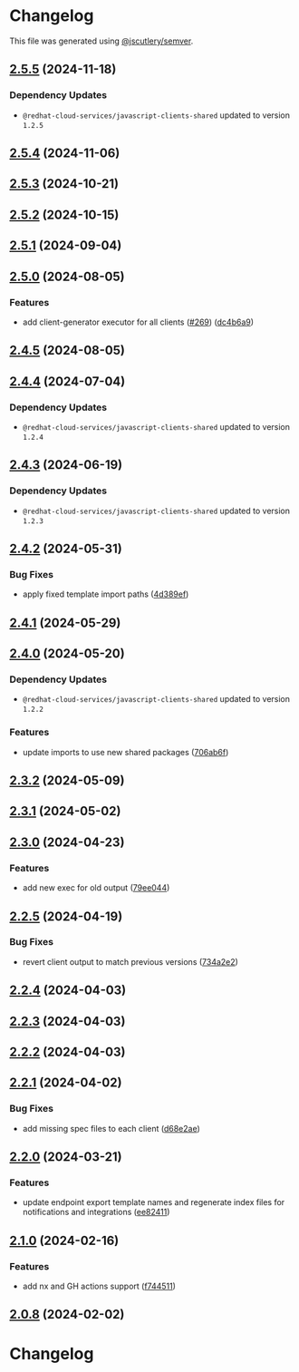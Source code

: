 # Changelog

This file was generated using [@jscutlery/semver](https://github.com/jscutlery/semver).

## [2.5.5](https://github.com/RedHatInsights/javascript-clients/compare/@redhat-cloud-services/integrations-client-2.5.4...@redhat-cloud-services/integrations-client-2.5.5) (2024-11-18)

### Dependency Updates

* `@redhat-cloud-services/javascript-clients-shared` updated to version `1.2.5`
## [2.5.4](https://github.com/RedHatInsights/javascript-clients/compare/@redhat-cloud-services/integrations-client-2.5.3...@redhat-cloud-services/integrations-client-2.5.4) (2024-11-06)

## [2.5.3](https://github.com/RedHatInsights/javascript-clients/compare/@redhat-cloud-services/integrations-client-2.5.2...@redhat-cloud-services/integrations-client-2.5.3) (2024-10-21)

## [2.5.2](https://github.com/RedHatInsights/javascript-clients/compare/@redhat-cloud-services/integrations-client-2.5.1...@redhat-cloud-services/integrations-client-2.5.2) (2024-10-15)

## [2.5.1](https://github.com/RedHatInsights/javascript-clients/compare/@redhat-cloud-services/integrations-client-2.5.0...@redhat-cloud-services/integrations-client-2.5.1) (2024-09-04)

## [2.5.0](https://github.com/RedHatInsights/javascript-clients/compare/@redhat-cloud-services/integrations-client-2.4.5...@redhat-cloud-services/integrations-client-2.5.0) (2024-08-05)


### Features

* add client-generator executor for all clients ([#269](https://github.com/RedHatInsights/javascript-clients/issues/269)) ([dc4b6a9](https://github.com/RedHatInsights/javascript-clients/commit/dc4b6a91dd47e5407812157f0b8efde22eb22ef1))

## [2.4.5](https://github.com/RedHatInsights/javascript-clients/compare/@redhat-cloud-services/integrations-client-2.4.4...@redhat-cloud-services/integrations-client-2.4.5) (2024-08-05)

## [2.4.4](https://github.com/RedHatInsights/javascript-clients/compare/@redhat-cloud-services/integrations-client-2.4.3...@redhat-cloud-services/integrations-client-2.4.4) (2024-07-04)

### Dependency Updates

* `@redhat-cloud-services/javascript-clients-shared` updated to version `1.2.4`
## [2.4.3](https://github.com/RedHatInsights/javascript-clients/compare/@redhat-cloud-services/integrations-client-2.4.2...@redhat-cloud-services/integrations-client-2.4.3) (2024-06-19)

### Dependency Updates

* `@redhat-cloud-services/javascript-clients-shared` updated to version `1.2.3`
## [2.4.2](https://github.com/RedHatInsights/javascript-clients/compare/@redhat-cloud-services/integrations-client-2.4.1...@redhat-cloud-services/integrations-client-2.4.2) (2024-05-31)


### Bug Fixes

* apply fixed template import paths ([4d389ef](https://github.com/RedHatInsights/javascript-clients/commit/4d389ef15abf07a4ac24e6ff6656e39cb9789889))

## [2.4.1](https://github.com/RedHatInsights/javascript-clients/compare/@redhat-cloud-services/integrations-client-2.4.0...@redhat-cloud-services/integrations-client-2.4.1) (2024-05-29)

## [2.4.0](https://github.com/RedHatInsights/javascript-clients/compare/@redhat-cloud-services/integrations-client-2.3.2...@redhat-cloud-services/integrations-client-2.4.0) (2024-05-20)

### Dependency Updates

* `@redhat-cloud-services/javascript-clients-shared` updated to version `1.2.2`

### Features

* update imports to use new shared packages ([706ab6f](https://github.com/RedHatInsights/javascript-clients/commit/706ab6f2fc91da4999328eff09b95f9b56bf8ef2))

## [2.3.2](https://github.com/RedHatInsights/javascript-clients/compare/@redhat-cloud-services/integrations-client-2.3.1...@redhat-cloud-services/integrations-client-2.3.2) (2024-05-09)

## [2.3.1](https://github.com/RedHatInsights/javascript-clients/compare/@redhat-cloud-services/integrations-client-2.3.0...@redhat-cloud-services/integrations-client-2.3.1) (2024-05-02)

## [2.3.0](https://github.com/RedHatInsights/javascript-clients/compare/@redhat-cloud-services/integrations-client-2.2.5...@redhat-cloud-services/integrations-client-2.3.0) (2024-04-23)


### Features

* add new exec for old output ([79ee044](https://github.com/RedHatInsights/javascript-clients/commit/79ee044c77d216c71a5040405017a0a1d422cf90))

## [2.2.5](https://github.com/RedHatInsights/javascript-clients/compare/@redhat-cloud-services/integrations-client-2.2.4...@redhat-cloud-services/integrations-client-2.2.5) (2024-04-19)


### Bug Fixes

* revert client output to match previous versions ([734a2e2](https://github.com/RedHatInsights/javascript-clients/commit/734a2e22d1464892ca1fb3114b366435c90d1110))

## [2.2.4](https://github.com/RedHatInsights/javascript-clients/compare/@redhat-cloud-services/integrations-client-2.2.3...@redhat-cloud-services/integrations-client-2.2.4) (2024-04-03)

## [2.2.3](https://github.com/Hyperkid123/javascript-clients/compare/@redhat-cloud-services/integrations-client-2.2.2...@redhat-cloud-services/integrations-client-2.2.3) (2024-04-03)

## [2.2.2](https://github.com/RedHatInsights/javascript-clients/compare/@redhat-cloud-services/integrations-client-2.2.1...@redhat-cloud-services/integrations-client-2.2.2) (2024-04-03)

## [2.2.1](https://github.com/RedHatInsights/javascript-clients/compare/@redhat-cloud-services/integrations-client-2.2.0...@redhat-cloud-services/integrations-client-2.2.1) (2024-04-02)


### Bug Fixes

* add missing spec files to each client ([d68e2ae](https://github.com/RedHatInsights/javascript-clients/commit/d68e2ae5d7d21f03cb60181c19ea12f18e9989b6))

## [2.2.0](https://github.com/RedHatInsights/javascript-clients/compare/@redhat-cloud-services/integrations-client-2.1.0...@redhat-cloud-services/integrations-client-2.2.0) (2024-03-21)


### Features

* update endpoint export template names and regenerate index files for notifications and integrations ([ee82411](https://github.com/RedHatInsights/javascript-clients/commit/ee82411a2f7f0dd3758ad9b387912338ca786e47))

## [2.1.0](https://github.com/RedHatInsights/javascript-clients/compare/@redhat-cloud-services/integrations-client-2.0.7...@redhat-cloud-services/integrations-client-2.1.0) (2024-02-16)


### Features

* add nx and GH actions support ([f744511](https://github.com/RedHatInsights/javascript-clients/commit/f744511308bf530dd53724792939e133c8d7cf22))

## [2.0.8](https://github.com/RedHatInsights/javascript-clients/compare/@redhat-cloud-services/integrations-client-2.0.7...@redhat-cloud-services/integrations-client-2.0.8) (2024-02-02)

# Changelog